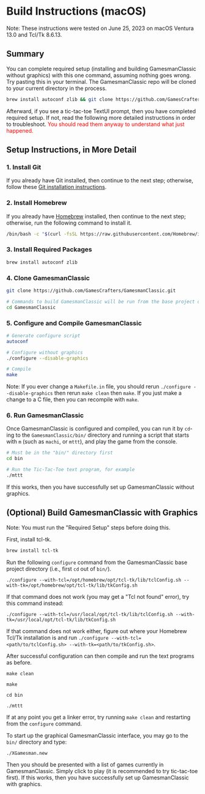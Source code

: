 # Build Instructions (macOS)

Note: These instructions were tested on June 25, 2023 on macOS Ventura 13.0 and Tcl/Tk 8.6.13.

## Summary
You can complete required setup (installing and building GamesmanClassic without graphics) with this one command, assuming nothing goes wrong. Try pasting this in your terminal. The GamesmanClassic repo will be cloned to your current directory in the process.
```bash
brew install autoconf zlib && git clone https://github.com/GamesCrafters/GamesmanClassic.git && cd GamesmanClassic && autoconf && ./configure --disable-graphics && make && cd bin && ./mttt
```

Afterward, if you see a tic-tac-toe TextUI prompt, then you have completed required setup. If not, read the following more detailed instructions in order to troubleshoot. <span style="color:red">You should read them anyway to understand what just happened.</span>

## Setup Instructions, in More Detail

### 1. Install Git
If you already have Git installed, then continue to the next step; otherwise, follow these [Git installation instructions](https://git-scm.com/book/en/v2/Getting-Started-Installing-Git).

### 2. Install Homebrew
If you already have [Homebrew](https://brew.sh/) installed, then continue to the next step; otherwise, run the following command to install it.
```bash
/bin/bash -c "$(curl -fsSL https://raw.githubusercontent.com/Homebrew/install/HEAD/install.sh)"
```

### 3. Install Required Packages
```bash
brew install autoconf zlib
```

### 4. Clone GamesmanClassic
```bash
git clone https://github.com/GamesCrafters/GamesmanClassic.git

# Commands to build GamesmanClassic will be run from the base project directory.
cd GamesmanClassic
```

### 5. Configure and Compile GamesmanClassic
```bash
# Generate configure script
autoconf

# Configure without graphics
./configure --disable-graphics

# Compile
make
```
Note: If you ever change a ```Makefile.in``` file, you should rerun ```./configure --disable-graphics``` then rerun ```make clean``` then ```make```. If you just make a change to a C file, then you can recompile with ```make```.

### 6. Run GamesmanClassic
Once GamesmanClassic is configured and compiled, you can run it by `cd`-ing to the `GamesmanClassic/bin/` directory and running a script that starts with `m` (such as `machi`, or `mttt`), and play the game from the console.

```bash
# Must be in the "bin/" directory first
cd bin

# Run the Tic-Tac-Toe text program, for example
./mttt
```

If this works, then you have successfully set up GamesmanClassic without graphics.

## (Optional) Build GamesmanClassic with Graphics

Note: You must run the "Required Setup" steps before doing this.

First, install tcl-tk.
```bash
brew install tcl-tk
```

Run the following `configure` command from the GamesmanClassic base project directory (i.e., first `cd` out of `bin/`).

```
./configure --with-tcl=/opt/homebrew/opt/tcl-tk/lib/tclConfig.sh --with-tk=/opt/homebrew/opt/tcl-tk/lib/tkConfig.sh
```

If that command does not work (you may get a "Tcl not found" error), try this command instead:
```
./configure --with-tcl=/usr/local/opt/tcl-tk/lib/tclConfig.sh --with-tk=/usr/local/opt/tcl-tk/lib/tkConfig.sh
```

If that command does not work either, figure out where your Homebrew Tcl/Tk installation is and run `./configure --with-tcl=<path/to/tclConfig.sh> --with-tk=<path/to/tkConfig.sh>`.


After successful configuration can then compile and run the text programs as before.
```
make clean

make

cd bin

./mttt
```

If at any point you get a linker error, try running `make clean` and restarting from the `configure` command.

To start up the graphical GamesmanClassic interface, you may go to the `bin/` directory and type:

```bash
./XGamesman.new
```

Then you should be presented with a list of games currently in GamesmanClassic. Simply click to play (it is recommended to try tic-tac-toe first). If this works, then you have successfully set up GamesmanClassic with graphics.
